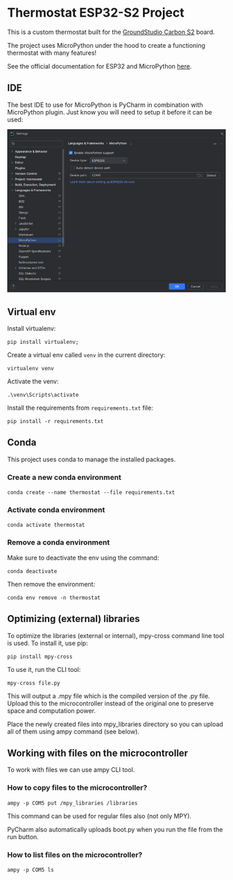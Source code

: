 # Thermostat ESP32-S2 Project

This is a custom thermostat built for the [GroundStudio Carbon S2](https://github.com/GroundStudio/GroundStudio_Carbon_S2/tree/main) board.

The project uses MicroPython under the hood to create a functioning thermostat with many features!

See the official documentation for ESP32 and MicroPython [here](https://docs.micropython.org/en/latest/esp32/quickref.html#).

## IDE

The best IDE to use for MicroPython is PyCharm in combination with MicroPython plugin. Just know you will need to setup
it before it can be used:

![MicroPython Plugin Settings](assets/micro_python_plugin_setup.png)

## Virtual env

Install virtualenv:

```shell
pip install virtualenv;
```

Create a virtual env called `venv` in the current directory:

```shell
virtualenv venv
```

Activate the venv:

```shell
.\venv\Scripts\activate
```

Install the requirements from `requirements.txt` file:

```shell
pip install -r requirements.txt
```

## Conda

This project uses conda to manage the installed packages.

### Create a new conda environment

```shell
conda create --name thermostat --file requirements.txt
```

### Activate conda environment

```shell
conda activate thermostat
```

### Remove a conda environment

Make sure to deactivate the env using the command:

```shell
conda deactivate
```

Then remove the environment:

```shell
conda env remove -n thermostat
```

## Optimizing (external) libraries

To optimize the libraries (external or internal), mpy-cross command line tool is used. To install it, use pip:

```shell
pip install mpy-cross
```

To use it, run the CLI tool:

```shell
mpy-cross file.py
```

This will output a .mpy file which is the compiled version of the .py file. 
Upload this to the microcontroller instead of the original one to preserve space and computation power.

Place the newly created files into mpy_libraries directory so you can upload all of them using ampy command (see below).

## Working with files on the microcontroller

To work with files we can use ampy CLI tool.

### How to copy files to the microcontroller?

```shell
ampy -p COM5 put /mpy_libraries /libraries
```

This command can be used for regular files also (not only MPY).

PyCharm also automatically uploads boot.py when you run the file from the run button.

### How to list files on the microcontroller?

```shell
ampy -p COM5 ls
```